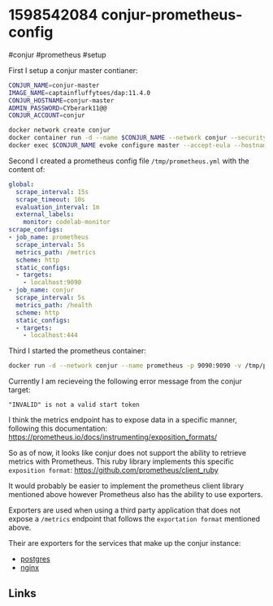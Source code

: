 # 1598542084 conjur-prometheus-config
#conjur #prometheus #setup

First I setup a conjur master contianer:
```bash
CONJUR_NAME=conjur-master
IMAGE_NAME=captainfluffytoes/dap:11.4.0
CONJUR_HOSTNAME=conjur-master
ADMIN_PASSWORD=CYberark11@@
CONJUR_ACCOUNT=conjur

docker network create conjur
docker container run -d --name $CONJUR_NAME --network conjur --security-opt=seccomp:unconfined -p 443:443 -p 5432:5432 -p 1999:1999 $IMAGE_NAME
docker exec $CONJUR_NAME evoke configure master --accept-eula --hostname $CONJUR_HOSTNAME --admin-password $ADMIN_PASSWORD $CONJUR_ACCOUNT
```

Second I created a prometheus config file `/tmp/prometheus.yml` with the content of:
```yaml
global:
  scrape_interval: 15s
  scrape_timeout: 10s
  evaluation_interval: 1m
  external_labels:
    monitor: codelab-monitor
scrape_configs:
- job_name: prometheus
  scrape_interval: 5s
  metrics_path: /metrics
  scheme: http
  static_configs:
  - targets:
    - localhost:9090
- job_name: conjur
  scrape_interval: 5s
  metrics_path: /health
  scheme: http
  static_configs:
  - targets:
    - localhost:444
```

Third I started the prometheus container:
```bash
docker run -d --network conjur --name prometheus -p 9090:9090 -v /tmp/prometheus.yml:/etc/prometheus/prometheus.yml prom/prometheus
```

Currently I am recieveing the following error message from the conjur target:
```
"INVALID" is not a valid start token
```

I think the metrics endpoint has to expose data in a specific manner, following this documentation:
https://prometheus.io/docs/instrumenting/exposition_formats/


So as of now, it looks like conjur does not support the ability to retrieve metrics with Prometheus.
This ruby library implements this specific `exposition format`: https://github.com/prometheus/client_ruby

It would probably be easier to implement the prometheus client library mentioned above however Prometheus also has the ability to use exporters.

Exporters are used when using a third party application that does not expose a `/metrics` endpoint that follows the `exportation format` mentioned above.

Their are exporters for the services that make up the conjur instance:
- [postgres](https://github.com/wrouesnel/postgres_exporter)
- [nginx](https://github.com/knyar/nginx-lua-prometheus)



## Links
